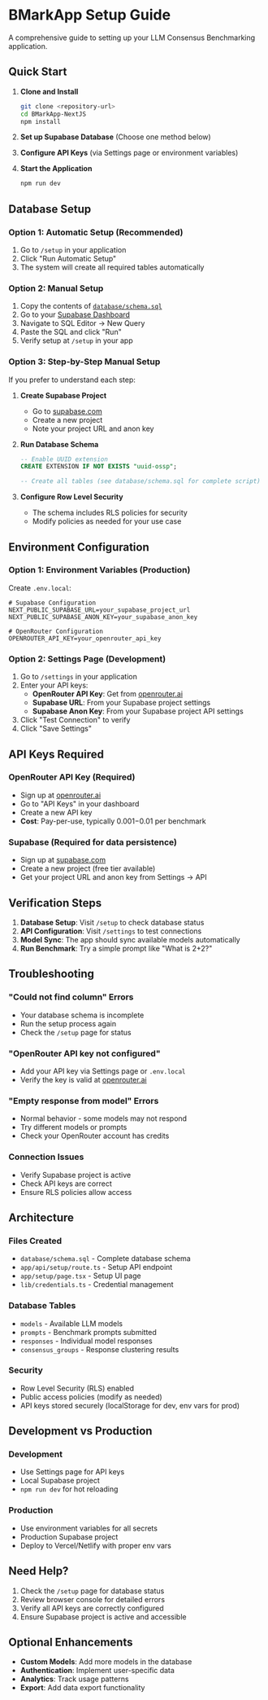 # BMarkApp Setup Guide

A comprehensive guide to setting up your LLM Consensus Benchmarking application.

## Quick Start

1. **Clone and Install**
   ```bash
   git clone <repository-url>
   cd BMarkApp-NextJS
   npm install
   ```

2. **Set up Supabase Database** (Choose one method below)

3. **Configure API Keys** (via Settings page or environment variables)

4. **Start the Application**
   ```bash
   npm run dev
   ```

## Database Setup

### Option 1: Automatic Setup (Recommended)

1. Go to `/setup` in your application
2. Click "Run Automatic Setup"
3. The system will create all required tables automatically

### Option 2: Manual Setup

1. Copy the contents of [`database/schema.sql`](database/schema.sql)
2. Go to your [Supabase Dashboard](https://app.supabase.com)
3. Navigate to SQL Editor → New Query
4. Paste the SQL and click "Run"
5. Verify setup at `/setup` in your app

### Option 3: Step-by-Step Manual Setup

If you prefer to understand each step:

1. **Create Supabase Project**
   - Go to [supabase.com](https://supabase.com)
   - Create a new project
   - Note your project URL and anon key

2. **Run Database Schema**
   ```sql
   -- Enable UUID extension
   CREATE EXTENSION IF NOT EXISTS "uuid-ossp";

   -- Create all tables (see database/schema.sql for complete script)
   ```

3. **Configure Row Level Security**
   - The schema includes RLS policies for security
   - Modify policies as needed for your use case

## Environment Configuration

### Option 1: Environment Variables (Production)

Create `.env.local`:
```env
# Supabase Configuration
NEXT_PUBLIC_SUPABASE_URL=your_supabase_project_url
NEXT_PUBLIC_SUPABASE_ANON_KEY=your_supabase_anon_key

# OpenRouter Configuration
OPENROUTER_API_KEY=your_openrouter_api_key
```

### Option 2: Settings Page (Development)

1. Go to `/settings` in your application
2. Enter your API keys:
   - **OpenRouter API Key**: Get from [openrouter.ai](https://openrouter.ai)
   - **Supabase URL**: From your Supabase project settings
   - **Supabase Anon Key**: From your Supabase project API settings
3. Click "Test Connection" to verify
4. Click "Save Settings"

## API Keys Required

### OpenRouter API Key (Required)
- Sign up at [openrouter.ai](https://openrouter.ai)
- Go to "API Keys" in your dashboard
- Create a new API key
- **Cost**: Pay-per-use, typically $0.001-$0.01 per benchmark

### Supabase (Required for data persistence)
- Sign up at [supabase.com](https://supabase.com)
- Create a new project (free tier available)
- Get your project URL and anon key from Settings → API

## Verification Steps

1. **Database Setup**: Visit `/setup` to check database status
2. **API Configuration**: Visit `/settings` to test connections
3. **Model Sync**: The app should sync available models automatically
4. **Run Benchmark**: Try a simple prompt like "What is 2+2?"

## Troubleshooting

### "Could not find column" Errors
- Your database schema is incomplete
- Run the setup process again
- Check the `/setup` page for status

### "OpenRouter API key not configured"
- Add your API key via Settings page or `.env.local`
- Verify the key is valid at [openrouter.ai](https://openrouter.ai)

### "Empty response from model" Errors
- Normal behavior - some models may not respond
- Try different models or prompts
- Check your OpenRouter account has credits

### Connection Issues
- Verify Supabase project is active
- Check API keys are correct
- Ensure RLS policies allow access

## Architecture

### Files Created
- `database/schema.sql` - Complete database schema
- `app/api/setup/route.ts` - Setup API endpoint
- `app/setup/page.tsx` - Setup UI page
- `lib/credentials.ts` - Credential management

### Database Tables
- `models` - Available LLM models
- `prompts` - Benchmark prompts submitted
- `responses` - Individual model responses
- `consensus_groups` - Response clustering results

### Security
- Row Level Security (RLS) enabled
- Public access policies (modify as needed)
- API keys stored securely (localStorage for dev, env vars for prod)

## Development vs Production

### Development
- Use Settings page for API keys
- Local Supabase project
- `npm run dev` for hot reloading

### Production
- Use environment variables for all secrets
- Production Supabase project
- Deploy to Vercel/Netlify with proper env vars

## Need Help?

1. Check the `/setup` page for database status
2. Review browser console for detailed errors
3. Verify all API keys are correctly configured
4. Ensure Supabase project is active and accessible

## Optional Enhancements

- **Custom Models**: Add more models in the database
- **Authentication**: Implement user-specific data
- **Analytics**: Track usage patterns
- **Export**: Add data export functionality